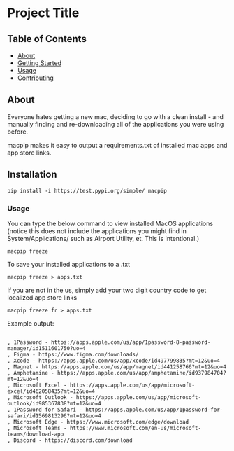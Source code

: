 # Project Title

## Table of Contents

- [About](#about)
- [Getting Started](#getting_started)
- [Usage](#usage)
- [Contributing](../CONTRIBUTING.md)

## About <a name = "about"></a>

Everyone hates getting a new mac, deciding to go with a clean install - and manually finding and re-downloading all of the applications you were using before.

macpip makes it easy to output a requirements.txt of installed mac apps and app store links.

## Installation <a name = "getting_started"></a>

```
pip install -i https://test.pypi.org/simple/ macpip
```

### Usage

You can type the below command to view installed MacOS applications (notice this does not include the applications you might find in System/Applications/ such as Airport Utility, et. This is intentional.)

```
macpip freeze
```

To save your installed applications to a .txt

```
macpip freeze > apps.txt
```

If you are not in the us, simply add your two digit country code to get localized app store links

```
macpip freeze fr > apps.txt
```

Example output:

```

, 1Password - https://apps.apple.com/us/app/1password-8-password-manager/id1511601750?uo=4
, Figma - https://www.figma.com/downloads/
, Xcode - https://apps.apple.com/us/app/xcode/id497799835?mt=12&uo=4
, Magnet - https://apps.apple.com/us/app/magnet/id441258766?mt=12&uo=4
, Amphetamine - https://apps.apple.com/us/app/amphetamine/id937984704?mt=12&uo=4
, Microsoft Excel - https://apps.apple.com/us/app/microsoft-excel/id462058435?mt=12&uo=4
, Microsoft Outlook - https://apps.apple.com/us/app/microsoft-outlook/id985367838?mt=12&uo=4
, 1Password for Safari - https://apps.apple.com/us/app/1password-for-safari/id1569813296?mt=12&uo=4
, Microsoft Edge - https://www.microsoft.com/edge/download
, Microsoft Teams - https://www.microsoft.com/en-us/microsoft-teams/download-app
, Discord - https://discord.com/download

```
